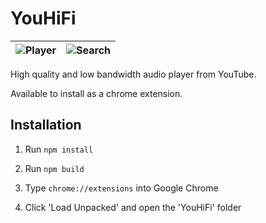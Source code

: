 # YouHiFi

| ![Player](./images/screenshot1.png) | ![Search](./images/screenshot2.png) |
|:-----------------------------------:|:-----------------------------------:|

High quality and low bandwidth audio player from YouTube.

Available to install as a chrome extension.

## Installation

1. Run `npm install`

2. Run `npm build`

3. Type `chrome://extensions` into Google Chrome

4. Click 'Load Unpacked' and open the 'YouHiFi' folder
